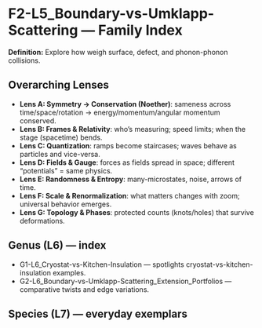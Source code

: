 # F2-L5_Boundary-vs-Umklapp-Scattering — Family Index
**Definition:** Explore how weigh surface, defect, and phonon-phonon collisions.

## Overarching Lenses

- **Lens A: Symmetry -> Conservation (Noether)**: sameness across time/space/rotation → energy/momentum/angular momentum conserved.
- **Lens B: Frames & Relativity**: who’s measuring; speed limits; when the stage (spacetime) bends.
- **Lens C: Quantization**: ramps become staircases; waves behave as particles and vice-versa.
- **Lens D: Fields & Gauge**: forces as fields spread in space; different “potentials” = same physics.
- **Lens E: Randomness & Entropy**: many-microstates, noise, arrows of time.
- **Lens F: Scale & Renormalization**: what matters changes with zoom; universal behavior emerges.
- **Lens G: Topology & Phases**: protected counts (knots/holes) that survive deformations.

## Genus (L6) — index
- G1-L6_Cryostat-vs-Kitchen-Insulation — spotlights cryostat-vs-kitchen-insulation examples.
- G2-L6_Boundary-vs-Umklapp-Scattering_Extension_Portfolios — comparative twists and edge variations.

## Species (L7) — everyday exemplars
